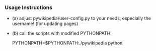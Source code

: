 ### Usage Instructions

* (a) adjust pywikipedia/user-config.py to your needs, especially the username! (for updating pages)

* (b) call the scripts with modified PYTHONPATH:

    PYTHONPATH=$PYTHONPATH:./pywikipedia python <script>.py

### Reference

* Documentation: http://meta.wikimedia.org/wiki/Pywikipediabot

* SVN checkout:

    $ svn checkout --ignore-externals http://svn.wikimedia.org/svnroot/pywikipedia/trunk/pywikipedia/ pywikipedia

